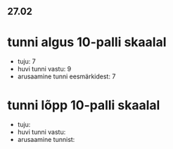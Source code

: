 ## 27.02

# tunni algus 10-palli skaalal

-   tuju: 7
-   huvi tunni vastu: 9
-   arusaamine tunni eesmärkidest: 7

# tunni lõpp 10-palli skaalal

-   tuju:
-   huvi tunni vastu:
-   arusaamine tunnist:

